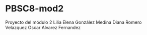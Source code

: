 PBSC8-mod2
==========

Proyecto del módulo 2
Lilia Elena González Medina
Diana Romero Velazquez
Oscar Alvarez Fernandez
